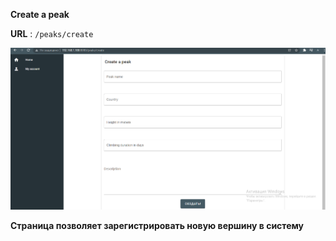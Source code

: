 **Create a peak**

**URL** : `/peaks/create`

![img_1.png](img_1.png)

**Страница позволяет зарегистрировать новую вершину в систему**